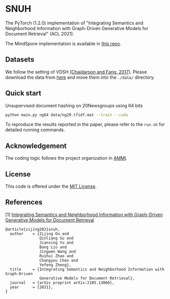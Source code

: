 # SNUH

The PyTorch (1.2.0) implementation of "Integrating Semantics and Neighborhood Information with Graph-Driven Generative Models for Document Retrieval" (ACL 2021).

The MindSpore implementation is available in [this repo](https://github.com/J-zin/SNUH-mindspore).

## Datasets

We follow the setting of VDSH [(Chaidaroon and Fang, 2017)](https://arxiv.org/pdf/1708.03436.pdf).  Please download the data from [here](https://github.com/unsuthee/VariationalDeepSemanticHashing/tree/master/dataset) and move them into the `./data/` directory.

## Quick start

Unsupervised document hashing on 20Newsgroups using 64 bits

```bash
python main.py ng64 data/ng20.tfidf.mat --train --cuda
```

To reproduce the results reported in the paper, please refer to the `run.sh` for detailed running commands.

## Acknowledgement

The coding logic follows the project organization in [AMMI](https://github.com/karlstratos/ammi).

## License

This code is offered under the [MIT License](https://opensource.org/licenses/MIT).

## References
[1] [Integrating Semantics and Neighborhood Information with Graph-Driven Generative Models for Document Retrieval](https://arxiv.org/pdf/2105.13066.pdf)
```
@article{zijing2021snuh,
  author    = {Zijing Ou and
               Qinliang Su and
               Jianxing Yu and
               Bang Liu and
               Jingwen Wang and
               Ruihui Zhao and
               Changyou Chen and
               Yefeng Zheng},
  title     = {Integrating Semantics and Neighborhood Information with Graph-Driven
               Generative Models for Document Retrieval},
  journal   = {arXiv preprint arXiv:2105.13066},
  year      = {2021},
}
```
